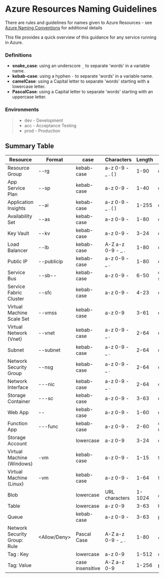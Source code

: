 # Azure Resources Naming Guidelines

There are rules and guidelines for names given to Azure Resources - see [Azure Naming Conventions](https://docs.microsoft.com/en-us/azure/architecture/best-practices/naming-conventions) for additional details

This file provides a quick overview of this guidance for any service running in Azure.

### Definitions

* __snake_case__: using an underscore `_` to separate 'words' in a variable name.
* __kebab-case__: using a hyphen `-` to separate 'words' in a variable name.
* __camelCase__: using a Capital letter to separate 'words' starting with a lowercase letter.
* __PascalCase__: using a Capital letter to separate 'words' starting with an uppercase letter.


### Environments
>
> * dev   - Development
> * acc   - Acceptance Testing
> * prod  - Production
>


## Summary Table

| Resource                     | Format                                                         | case               | Characters         | Length | Example                           |
| ---------------------------- | -------------------------------------------------------------- | ------------------ | ------------------ | ------ | --------------------------------- |
| Resource Group               | <service short name>-<environment>-rg                          | kebab-case         | a-z 0-9 - _ . ( )  | 1-90   | companycloud-acc-rg                 |
| App Service Plan             | <service short name>-<environment>-sp                          | kebab-case         | a-z 0-9 -          | 1-40   | companycloud-acc-sp                 |
| Application Insights         | <service short name>-<environment>-ai                          | kebab-case         | a-z 0-9 - _ . ( )  | 1-255  | companycloud-acc-ai                 |
| Availability Set             | <service short name>-<environment>-as                          | kebab-case         | a-z 0-9 -          | 1-80   | companycloud-acc-as                 |
| Key Vault                    | <service short name>-<environment>-kv                          | kebab-case         | a-z 0-9 -          | 3-24   | companycloud-acc-kv                 |
| Load Balancer                | <service short name>-<environment>-lb                          | kebab-case         | A-Z a-z 0-9 - _ .  | 1-80   | companycloud-acc-lb                 |
| Public IP                    | <service short name>-<environment>-publicip                    | kebab-case         | a-z 0-9 - _ .      | 1-80   | companycloud-acc-publicip           |
| Service Bus                  | <service short name>-<environemnt>-sb-<name>-<random string>   | kebab-case         | a-z 0-9 -          | 6-50   | companycloud-acc-events-sb-mggbnkoe |
| Service Fabric Cluster       | <service short name>-<environment>-sfc                         | kebab-case         | a-z 0-9 -          | 4-23   | companycloud-acc-sfc                |
| Virtual Machine Scale Set    | <service short name>-<environment>-vmss                        | kebab-case         | a-z 0-9            | 3-61   | companycloud-acc-vmss               |
| Virtual Network (Vnet)       | <service short name>-<environment>-vnet                        | kebab-case         | a-z 0-9 - _ .      | 2-64   | companycloud-acc-vnet               |
| Subnet                       | <service short name>-<environment>-subnet<num>                 | kebab-case         | a-z 0-9 - _ .      | 2-64   | companycloud-acc-subnet1            |
| Network Security Group       | <service short name>-<environment>-nsg                         | kebab-case         | a-z 0-9 - _ .      | 2-64   | companycloud-acc-nsg                |
| Network Interface            | <service short name>-<environment>-<vminstancenumber>-nic<num> | kebab-case         | a-z 0-9 - _ .      | 2-64   | companycloud-acc-01-nic1            |
| Storage Container            | <service short name>-<environment>-<name>-sc                   | kebab-case         | a-z 0-9 -          | 3-63   | companycloud-acc-dsc-sc             |
| Web App                      | <service short name>-<environment>-<web app name>              | kebab-case         | a-z 0-9 -          | 1-60   | companycloud-acc-owa                |
| Function App                 | <service short name>-<environment>-<name>-func                 | kebab-case         | a-z 0-9 -          | 2-60   | companycloud-acc-updatepolicy-func  |
| Storage Account              | <service short name><role><randomstring>                       | lowercase          | a-z 0-9            | 3-24   | companycloudconfigmggbnkoe          |
| Virtual Machine (Windows)    | <role>-vm<number>                                              | kebab-case         | a-z 0-9 -          | 1-15   | fabric-vm01                       |
| Virtual Machine (Linux)      | <role>-vm<number>                                              | kebab-case         | a-z 0-9 -          | 1-64   | fabric-vm02                       |
| Blob                         | <name to identify blob>                                        | lowercase          | URL characters     | 1-1024 | /path/to/file.zip                 |
| Table                        | <name to identify table>                                       | lowercase          | a-z 0-9            | 3-63   | tenantdomain                      |
| Queue                        | <name to identify queue>                                       | kebab-case         | a-z 0-9 -          | 3-63   | policyservice-messages            |
| Network Security Group: Rule | <Allow/Deny><descriptive text>                                 | Pascal Case        | A-Z a-z 0-9 - _ .  | 1-80   | AllowSvcFabricClient              |
| Tag : Key                    | <description>                                                   | lowercase          | a-z 0-9            | 1-512  | environment                       |
| Tag: Value                   | <value>                                                        | case insensitive   | A-Z a-z 0-9        | 1-256  | production                        |
